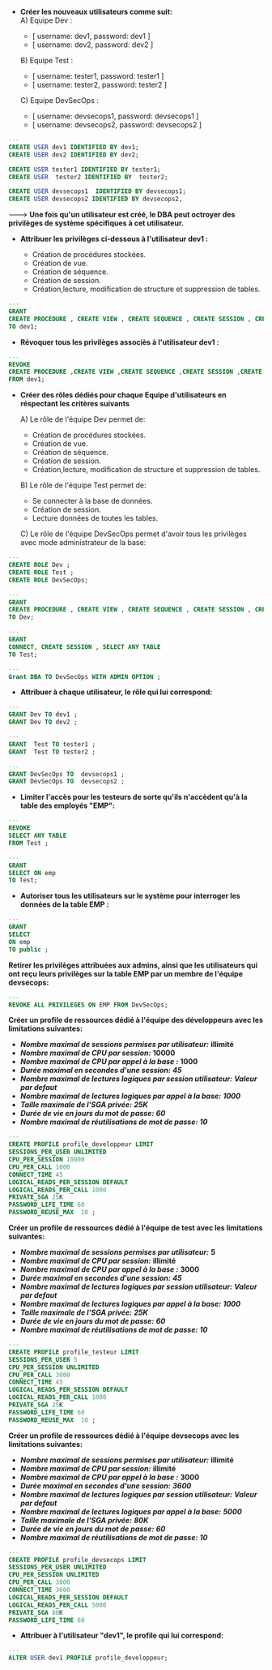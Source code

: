 
 - **Créer les nouveaux utilisateurs comme suit:**  
      A) Equipe Dev :

      * [ username: dev1, password: dev1 ]
      * [ username: dev2, password: dev2 ]
      
      B) Equipe Test :

      * [ username: tester1, password: tester1 ]
      * [ username: tester2, password: tester2 ]
     
     
     C) Equipe DevSecOps :      
      * [ username: devsecops1, password: devsecops1 ]
      * [ username: devsecops2, password: devsecops2 ]


```sql
---
CREATE USER dev1 IDENTIFIED BY dev1;
CREATE USER dev2 IDENTIFIED BY dev2;

CREATE USER tester1 IDENTIFIED BY tester1;
CREATE USER  tester2 IDENTIFIED BY  tester2;

CREATE USER devsecops1  IDENTIFIED BY devsecops1;
CREATE USER devsecops2 IDENTIFIED BY devsecops2,


```
  --->  **Une fois qu'un utilisateur est créé, le DBA peut octroyer des privilèges de système spécifiques à cet utilisateur.**
 

  - **Attribuer les privilèges ci-dessous à l'utilisateur dev1 :** 
 
     * Création de procédures stockées.
     * Création de vue.
     * Création de séquence.
     * Création de session.
     * Création,lecture, modification de structure et suppression de tables.

```sql
---
GRANT 
CREATE PROCEDURE , CREATE VIEW , CREATE SEQUENCE , CREATE SESSION , CREATE ANY TABLE , SELECT ANY TABLE , UPDATE ANY TABLE, DROP ANY TABLE  
TO dev1;

```
 
 
   - **Révoquer tous les privilèges associès à l'utilisateur dev1 :** 

```sql
---
REVOKE 
CREATE PROCEDURE ,CREATE VIEW ,CREATE SEQUENCE ,CREATE SESSION ,CREATE ANY TABLE ,SELECT ANY TABLE ,UPDATE ANY TABLE,DROP ANY TABLE  
FROM dev1;

```

 
  - **Créer des rôles dédiés pour chaque Equipe d'utilisateurs en réspectant les critères suivants** 

      A) Le rôle de l'équipe Dev permet de:

      * Création de procédures stockées.
      * Création de vue.
      * Création de séquence.
      * Création de session.
      * Création,lecture, modification de structure et suppression de tables.
      
      B) Le rôle de l'équipe Test permet de:

      * Se connecter à la base de données.
      * Création de session.
      * Lecture données de toutes les tables.
     
     C) Le rôle de l'équipe DevSecOps permet d'avoir tous les privilèges avec mode administrateur de la base:  

```sql
---
CREATE ROLE Dev ;
CREATE ROLE Test ;
CREATE ROLE DevSecOps;
```
```sql
---
GRANT 
CREATE PROCEDURE , CREATE VIEW , CREATE SEQUENCE , CREATE SESSION , CREATE ANY TABLE , SELECT ANY TABLE , UPDATE ANY TABLE, DROP ANY TABLE  
TO Dev;

```
```sql
---
GRANT 
CONNECT, CREATE SESSION , SELECT ANY TABLE 
TO Test;

```
```sql
---
Grant DBA TO DevSecOps WITH ADMIN OPTION ;
```


 
   - **Attribuer à chaque utilisateur, le rôle qui lui correspond:** 
  

```sql
---
GRANT Dev TO dev1 ;
GRANT Dev TO dev2 ;

```
```sql
---
GRANT  Test TO tester1 ;
GRANT  Test TO tester2 ;

```
```sql
---
GRANT DevSecOps TO  devsecops1 ;
GRANT DevSecOps TO  devsecops2 ;

```

   - **Limiter l'accès pour les testeurs de sorte qu'ils n'accèdent qu'à la table des employés "EMP":** 
  

```sql
---
REVOKE 
SELECT ANY TABLE 
FROM Test ;

```

 ```sql
---
GRANT 
SELECT ON emp 
TO Test;

```
 
 
 
   - **Autoriser tous les utilisateurs sur le système pour interroger les données de la table EMP :** 
  

 ```sql
---
GRANT 
SELECT 
ON emp
TO public ;

```

**Retirer les privilèges attribuées aux admins, ainsi que les utilisateurs qui ont reçu leurs privilèges sur la table EMP par un membre de l'équipe devsecops:**

 
 
```sql
---
REVOKE ALL PRIVILEGES ON EMP FROM DevSecOps;
```


**Créer un profile de ressources dédié à l'équipe des développeurs avec les limitations suivantes:**
  * ***Nombre maximal de sessions permises par utilisateur:*** **illimité**
  * ***Nombre maximal de CPU par session:*** **10000**  
  * ***Nombre maximal de CPU par appel à la base :*** **1000**
  * ***Durée maximal en secondes d'une session:*** ***45*** 
  * ***Nombre maximal de lectures logiques par session utilisateur:*** ***Valeur par defaut***
  * ***Nombre maximal de lectures logiques par appel à la base:*** ***1000***
  * ***Taille maximale de l'SGA privée:*** ***25K***
  * ***Durée de vie en jours du mot de passe:*** ***60***
  * ***Nombre maximal de réutilisations de mot de passe:*** ***10***



```sql 
---
CREATE PROFILE profile_developpeur LIMIT
SESSIONS_PER_USER UNLIMITED 
CPU_PER_SESSION 10000 
CPU_PER_CALL 1000 
CONNECT_TIME 45 
LOGICAL_READS_PER_SESSION DEFAULT
LOGICAL_READS_PER_CALL 1000
PRIVATE_SGA 25K
PASSWORD_LIFE_TIME 60
PASSWORD_REUSE_MAX  10 ;

```




**Créer un profile de ressources dédié à l'équipe de test avec les limitations suivantes:**
  * ***Nombre maximal de sessions permises par utilisateur:*** **5**
  * ***Nombre maximal de CPU par session:*** **illimité**  
  * ***Nombre maximal de CPU par appel à la base :*** **3000**
  * ***Durée maximal en secondes d'une session:*** ***45*** 
  * ***Nombre maximal de lectures logiques par session utilisateur:*** ***Valeur par defaut***
  * ***Nombre maximal de lectures logiques par appel à la base:*** ***1000***
  * ***Taille maximale de l'SGA privée:*** ***25K***
  * ***Durée de vie en jours du mot de passe:*** ***60***
  * ***Nombre maximal de réutilisations de mot de passe:*** ***10***
```sql 
---
CREATE PROFILE profile_testeur LIMIT
SESSIONS_PER_USER 5
CPU_PER_SESSION UNLIMITED
CPU_PER_CALL 3000 
CONNECT_TIME 45 
LOGICAL_READS_PER_SESSION DEFAULT
LOGICAL_READS_PER_CALL 1000
PRIVATE_SGA 25K
PASSWORD_LIFE_TIME 60
PASSWORD_REUSE_MAX  10 ;

```

**Créer un profile de ressources dédié à l'équipe devsecops avec les limitations suivantes:**
  * ***Nombre maximal de sessions permises par utilisateur:*** **illimité**
  * ***Nombre maximal de CPU par session:*** **illimité**  
  * ***Nombre maximal de CPU par appel à la base :*** **3000**
  * ***Durée maximal en secondes d'une session:*** ***3600*** 
  * ***Nombre maximal de lectures logiques par session utilisateur:*** ***Valeur par defaut***
  * ***Nombre maximal de lectures logiques par appel à la base:*** ***5000***
  * ***Taille maximale de l'SGA privée:*** ***80K***
  * ***Durée de vie en jours du mot de passe:*** ***60***
  * ***Nombre maximal de réutilisations de mot de passe:*** ***10***

```sql 
---
CREATE PROFILE profile_devsecops LIMIT
SESSIONS_PER_USER UNLIMITED
CPU_PER_SESSION UNLIMITED
CPU_PER_CALL 3000 
CONNECT_TIME 3600 
LOGICAL_READS_PER_SESSION DEFAULT
LOGICAL_READS_PER_CALL 5000
PRIVATE_SGA 80K
PASSWORD_LIFE_TIME 60

```

  - **Attribuer à l'utilisateur "dev1", le profile qui lui correspond:** 
```sql
---
ALTER USER dev1 PROFILE profile_developpeur;
```
